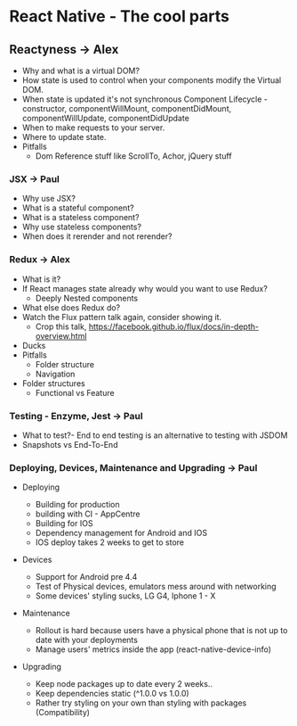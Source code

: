 # React Native - The cool parts

## Reactyness -> Alex
- Why and what is a virtual DOM? 
- How state is used to control when your components modify the Virtual DOM. 
- When state is updated it's not synchronous
Component Lifecycle - constructor, componentWillMount, componentDidMount, componentWillUpdate, componentDidUpdate
- When to make requests to your server.
- Where to update state.    
- Pitfalls
    - Dom Reference stuff like ScrollTo, Achor, jQuery stuff

### JSX -> Paul
- Why use JSX?
- What is a stateful component?
- What is a stateless component? 
- Why use stateless components?
- When does it rerender and not rerender?
    
### Redux -> Alex
- What is it?
- If React manages state already why would you want to use Redux?
    - Deeply Nested components
- What else does Redux do?
- Watch the Flux pattern talk again, consider showing it.
   * Crop this talk, https://facebook.github.io/flux/docs/in-depth-overview.html
- Ducks 
- Pitfalls
    - Folder structure
    - Navigation
- Folder structures
    - Functional vs Feature 
    
### Testing - Enzyme, Jest -> Paul
- What to test?- End to end testing is an alternative to testing with JSDOM
- Snapshots vs End-To-End

### Deploying, Devices, Maintenance and Upgrading -> Paul
- Deploying 
    - Building for production
    - building with CI - AppCentre
    - Building for IOS
    - Dependency management for Android and IOS
    - IOS deploy takes 2 weeks to get to store

- Devices
    - Support for Android pre 4.4
    - Test of Physical devices, emulators mess around with networking
    - Some devices' styling sucks, LG G4, Iphone 1 - X
    
- Maintenance
    - Rollout is hard because users have a physical phone that is not up to date with your deployments
    - Manage users' metrics inside the app (react-native-device-info)

- Upgrading
    - Keep node packages up to date every 2 weeks..
    - Keep dependencies static (^1.0.0 vs 1.0.0)
    - Rather try styling on your own than styling with packages (Compatibility)